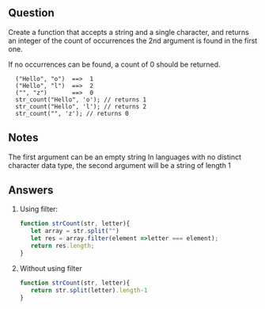 ## Question
Create a function that accepts a string and a single character, and returns an integer of the count of occurrences the 2nd argument is found in the first one.

If no occurrences can be found, a count of 0 should be returned.

      ("Hello", "o")  ==>  1
      ("Hello", "l")  ==>  2
      ("", "z")       ==>  0
      str_count("Hello", 'o'); // returns 1
      str_count("Hello", 'l'); // returns 2
      str_count("", 'z'); // returns 0

## Notes
The first argument can be an empty string
In languages with no distinct character data type, the second argument will be a string of length 1

## Answers 
1. Using filter:
   ``` javascript
   function strCount(str, letter){
      let array = str.split("")
      let res = array.filter(element =>letter === element);
      return res.length;
   }
   ```
2. Without using filter
   ``` javascript
   function strCount(str, letter){
      return str.split(letter).length-1
   }
   ```
